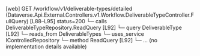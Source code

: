 [web] GET /workflow/v1/deliverable-types/detailed  (Dataverse.Api.External.Controllers.v1.Workflow.DeliverableTypeController.FullQuery)  [L88–L95] status=200
  └─ calls DeliverableTypeRepository.ReadQuery [L92]
  └─ query DeliverableType [L92]
    └─ reads_from DeliverableTypes
  └─ uses_service IControlledRepository<DeliverableType>
    └─ method ReadQuery [L92]
      └─ ... (no implementation details available)

